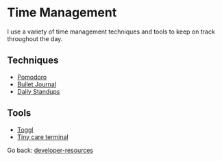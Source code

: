 # Time Management

I use a variety of time management techniques and tools to keep on track throughout the day.

## Techniques
+ [Pomodoro](https://cirillocompany.de/pages/pomodoro-technique)
+ [Bullet Journal](http://bulletjournal.com/)
+ [Daily Standups](https://martinfowler.com/articles/itsNotJustStandingUp.html)

## Tools
+ [Toggl](https://www.toggl.com/login?expired=true&returnTo=%2Fapp%2F)
+ [Tiny care terminal](https://github.com/notwaldorf/tiny-care-terminal)

Go back: [developer-resources](../README.md)